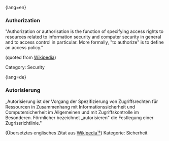 {lang=en}
### Authorization

"Authorization or authorisation is the function of specifying access rights to
resources related to information security and computer security in general and
to access control in particular. More formally, "to authorize" is to define an
access policy."

(quoted from [Wikipedia](https://en.wikipedia.org/w/index.php?title=Authorization&oldid=739777234))

Category: Security




{lang=de}
### Autorisierung

„Autorisierung ist der Vorgang der Spezifizierung von Zugriffsrechten
für Ressourcen in Zusammenhang mit Informationssicherheit und
Computersicherheit im Allgemeinen und mit Zugriffskontrolle im
Besonderen. Förmlicher bezeichnet „autorisieren" die Festlegung einer
Zugrissrichtlinie."

(Übersetztes englisches Zitat aus
[Wikipedia](https://en.wikipedia.org/w/index.php?title=Authorization&oldid=739777234)[¹⁸](#_bookmark49))
Kategorie: Sicherheit